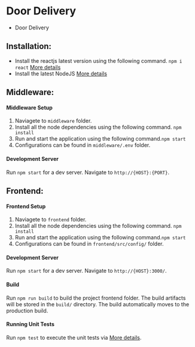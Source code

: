 # Door Delivery

- Door Delivery

## Installation:

- Install the reactjs latest version using the following command. `npm i react` [More details](https://reactjs.org/)
- Install the latest NodeJS [More details](https://nodejs.org/en/)

## **Middleware**:

#### Middleware Setup

1. Naviagete to `middleware` folder.
2. Install all the node dependencies using the following command. `npm install`
3. Run and start the application using the following command.`npm start`
4. Configurations can be found in `middleware/.env` folder.

#### Development Server

Run `npm start` for a dev server. Navigate to `http://{HOST}:{PORT}`.


## **Frontend**:

#### Frontend Setup

1. Naviagete to `frontend` folder.
2. Install all the node dependencies using the following command. `npm install`
3. Run and start the application using the following command.`npm start`
4. Configurations can be found in `frontend/src/config/` folder.

#### Development Server

Run `npm start` for a dev server. Navigate to `http://{HOST}:3000/`.


#### Build

Run `npm run build` to build the project frontend folder. The build artifacts will be stored in the `build/` directory. The build automatically moves to the production build.

#### Running Unit Tests

Run `npm test` to execute the unit tests via [More details](https://reactjs.org/docs/test-utils.html).

